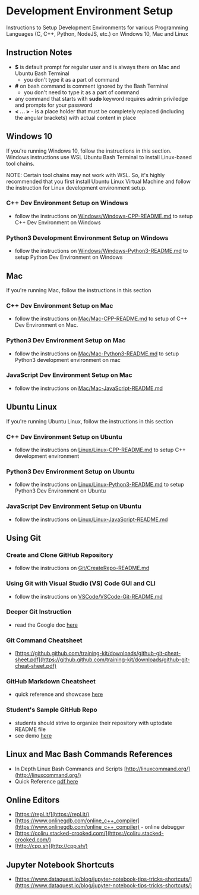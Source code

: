 # Development Environment Setup

Instructions to Setup Development Environments for various Programming Languages (C, C++, Python, NodeJS, etc.) on Windows 10, Mac and Linux

## Instruction Notes

- **\$** is default prompt for regular user and is always there on Mac and Ubuntu Bash Terminal
  - you don't type it as a part of command
- **#** on bash command is comment ignored by the Bash Terminal
  - you don't need to type it as a part of command
- any command that starts with **sudo** keyword requires admin priviledge and prompts for your password
- **\< ... \>** - is a place holder that must be completely replaced (including the angular brackets) with actual content in place

## Windows 10

If you're running Windows 10, follow the instructions in this section. Windows instructions use WSL Ubuntu Bash Terminal to install Linux-based tool chains. 

NOTE: Certain tool chains may not work with WSL. So, it's highly recommended that you first install Ubuntu Linux Virtual Machine and follow the instruction for Linux development environment setup.

### C++ Dev Environment Setup on Windows

- follow the instructions on [Windows/Windows-CPP-README.md](Windows/Windows-CPP-README.md) to setup C++ Dev Environment on Windows

### Python3 Development Environment Setup on Windows

- follow the instructions on [Windows/Windows-Python3-README.md](Windows/Windows-Python3-README.md) to setup Python Dev Environment on Windows

## Mac

If you're running Mac, follow the instructions in this section

### C++ Dev Environment Setup on Mac

- follow the instructions on [Mac/Mac-CPP-README.md](Mac/Mac-CPP-README.md) to setup of C++ Dev Environment on Mac.

### Python3 Dev Environment Setup on Mac

- follow the instructions on [Mac/Mac-Python3-README.md](Mac/Mac-Python3-README.md) to setup Python3 development environment on mac

### JavaScript Dev Environment Setup on Mac

- follow the instructions on [Mac/Mac-JavaScript-README.md](Mac/Mac-JavaScript-README.md)

## Ubuntu Linux

If you're running Ubuntu Linux, follow the instructions in this section

### C++ Dev Environment Setup on Ubuntu

- follow the instructions on [Linux/Linux-CPP-README.md](Linux/Linux-CPP-README.md) to setup C++ development environment

### Python3 Dev Environment Setup on Ubuntu

- follow the instructions on [Linux/Linux-Python3-README.md](Linux/Linux-Python3-README.md) to setup Python3 Dev Environment on Ubuntu

### JavaScript Dev Environment Setup on Ubuntu

- follow the instructions on [Linux/Linux-JavaScript-README.md](Linux/Linux-JavaScript-README.md)

## Using Git

### Create and Clone GitHub Repository

- follow the instructions on [Git/CreateRepo-README.md](Git/CreateRepo-README.md)

### Using Git with Visual Studio (VS) Code GUI and CLI

- follow the instructions on [VSCode/VSCode-Git-README.md](VSCode/VSCode-Git-README.md)

### Deeper Git Instruction

- read the Google doc [here](https://docs.google.com/document/d/1M0YeBfFPy5YPpfX7312R9-IldjagimvEma_YhgeLPcw/edit#heading=h.ssqvh5gmotj4)

### Git Command Cheatsheet

- [https://github.github.com/training-kit/downloads/github-git-cheat-sheet.pdf](https://github.github.com/training-kit/downloads/github-git-cheat-sheet.pdf)

### GitHub Markdown Cheatsheet

- quick reference and showcase [here](https://github.com/adam-p/markdown-here/wiki/Markdown-Cheatsheet)

### Student's Sample GitHub Repo

- students should strive to organize their repository with uptodate README file
- see demo [here](https://github.com/rambasnet/csci000-astudent)

## Linux and Mac Bash Commands References

- In Depth Linux Bash Commands and Scripts [http://linuxcommand.org/](http://linuxcommand.org/)
- Quick Reference [pdf here](https://files.fosswire.com/2007/08/fwunixref.pdf)

## Online Editors

- [https://repl.it/](https://repl.it/)
- [https://www.onlinegdb.com/online_c++_compiler](https://www.onlinegdb.com/online_c++_compiler) - online debugger
- [https://coliru.stacked-crooked.com/](https://coliru.stacked-crooked.com/)
- [http://cpp.sh](http://cpp.sh/)


## Jupyter Notebook Shortcuts

- [https://www.dataquest.io/blog/jupyter-notebook-tips-tricks-shortcuts/](https://www.dataquest.io/blog/jupyter-notebook-tips-tricks-shortcuts/)